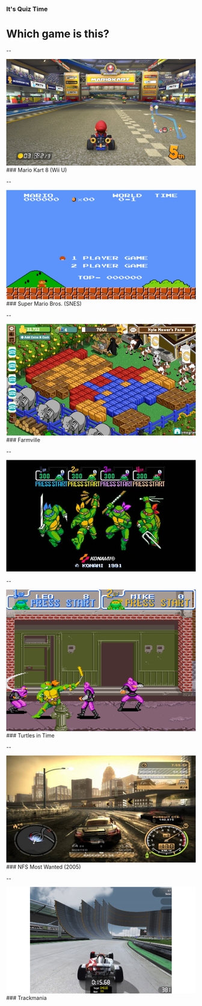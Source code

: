 ### It's Quiz Time

# Which game is this?

--

<img src="images/quiz/MK8-Map.jpg">
### Mario Kart 8 (Wii U) <!-- .element: class="fragment dark-shadow" -->

--

<img src="images/quiz/Super_Mario_Bros.png">
### Super Mario Bros. (SNES) <!-- .element: class="fragment dark-shadow" -->

--

<img src="images/quiz/4262900832_a06f0177b2_o.jpg">
### Farmville <!-- .element: class="fragment dark-shadow" -->

--

<img src="images/quiz/TMNT-Turtles-in-Time.jpg">

--

<img src="images/quiz/teenage-mutant-ninja-turtles-4-turtles-in-time-04.png">
### Turtles in Time <!-- .element: class="fragment dark-shadow" -->

--

<img src="images/quiz/nfs-most-wanted-2005.jpg">
### NFS Most Wanted (2005) <!-- .element: class="fragment dark-shadow" -->

--

<img src="images/quiz/trackmania.png">
### Trackmania <!-- .element: class="fragment dark-shadow" -->
